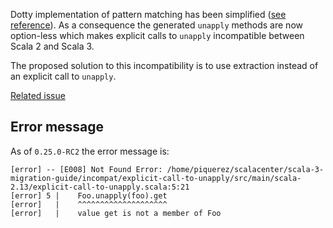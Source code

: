 Dotty implementation of pattern matching has been simplified ([see reference](https://dotty.epfl.ch/docs/reference/changed-features/pattern-matching.html)). As a consequence the generated `unapply` methods are now option-less which makes explicit calls to `unapply` incompatible between Scala 2 and Scala 3.

The proposed solution to this incompatibility is to use extraction instead of an explicit call to `unapply`.

[Related issue](https://github.com/lampepfl/dotty/issues/2335)

## Error message

As of `0.25.0-RC2` the error message is:

```
[error] -- [E008] Not Found Error: /home/piquerez/scalacenter/scala-3-migration-guide/incompat/explicit-call-to-unapply/src/main/scala-2.13/explicit-call-to-unapply.scala:5:21 
[error] 5 |    Foo.unapply(foo).get
[error]   |    ^^^^^^^^^^^^^^^^^^^^
[error]   |    value get is not a member of Foo
```
